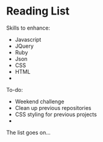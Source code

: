 # Reading List

Skills to enhance:
* Javascript
* JQuery
* Ruby
* Json
* CSS
* HTML
* 

To-do:
* Weekend challenge
* Clean up previous repositories
* CSS styling for previous projects
* 

The list goes on...
